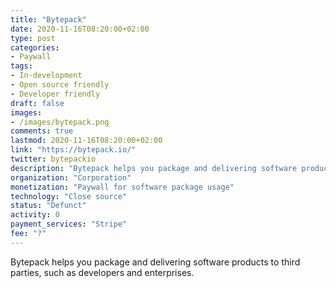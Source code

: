 ```yaml
---
title: "Bytepack"
date: 2020-11-16T08:20:00+02:00
type: post
categories:
- Paywall
tags:
- In-development
- Open source friendly
- Developer friendly
draft: false
images:
- /images/bytepack.png
comments: true
lastmod: 2020-11-16T08:20:00+02:00
link: "https://bytepack.io/"
twitter: bytepackio
description: "Bytepack helps you package and delivering software products to third parties, such as developers and enterprises."
organization: "Corporation"
monetization: "Paywall for software package usage"
technology: "Close source"
status: "Defunct"
activity: 0
payment_services: "Stripe"
fee: "?"
---
```


Bytepack helps you package and delivering software products to third parties, such as developers and enterprises.<!--more-->

